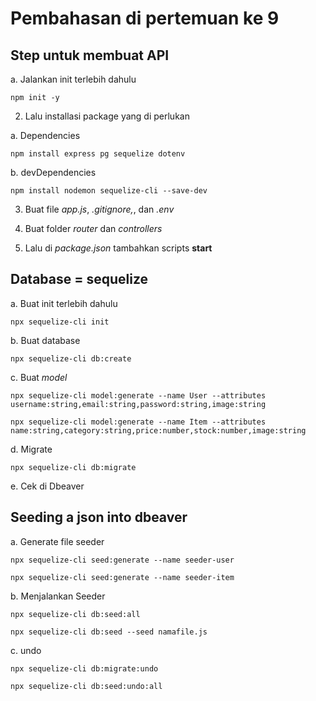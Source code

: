 # Pembahasan di pertemuan ke 9

## Step untuk membuat API

a. Jalankan init terlebih dahulu

    npm init -y

2. Lalu installasi package yang di perlukan

a. Dependencies 

    npm install express pg sequelize dotenv

b. devDependencies

    npm install nodemon sequelize-cli --save-dev

3. Buat file _app.js_, _.gitignore,_, dan _.env_

4. Buat folder _router_ dan _controllers_

5. Lalu di _package.json_ tambahkan scripts **start**

## Database = sequelize

a. Buat init terlebih dahulu

    npx sequelize-cli init

b. Buat database 

    npx sequelize-cli db:create

c. Buat _model_

    npx sequelize-cli model:generate --name User --attributes username:string,email:string,password:string,image:string

    npx sequelize-cli model:generate --name Item --attributes name:string,category:string,price:number,stock:number,image:string

d. Migrate

    npx sequelize-cli db:migrate

e. Cek di Dbeaver

## Seeding a json into dbeaver

a. Generate file seeder

    npx sequelize-cli seed:generate --name seeder-user

    npx sequelize-cli seed:generate --name seeder-item

b. Menjalankan Seeder

    npx sequelize-cli db:seed:all

    npx sequelize-cli db:seed --seed namafile.js

c. undo

    npx sequelize-cli db:migrate:undo

    npx sequelize-cli db:seed:undo:all